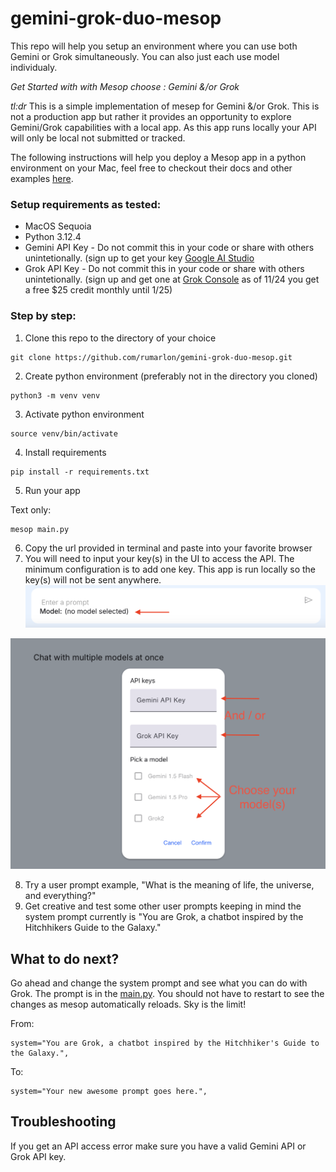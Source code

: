 # gemini-grok-duo-mesop

This repo will help you setup an environment where you can use both Gemini or Grok simultaneously. You can also just each use model individualy.

_Get Started with with Mesop choose : Gemini &/or Grok_

*tl:dr* This is a simple implementation of mesep for Gemini &/or Grok. This is not a production app but rather it provides an opportunity to explore Gemini/Grok capabilities with a local app.  As this app runs locally your API will only be local not submitted or tracked.

The following instructions will help you deploy a Mesop app in a python environment on your Mac, feel free to checkout their docs and other examples [here](https://google.github.io/mesop/).

### Setup requirements as tested:

* MacOS Sequoia 
* Python 3.12.4
* Gemini API Key - Do not commit this in your code or share with others unintetionally. (sign up to get your key [Google AI Studio](https://aistudio.google.com/)
* Grok API Key - Do not commit this in your code or share with others unintetionally. (sign up and get one at [Grok Console](https://console.x.ai/) as of 11/24 you get a free $25 credit monthly until 1/25)

### Step by step:

1) Clone this repo to the directory of your choice
```
git clone https://github.com/rumarlon/gemini-grok-duo-mesop.git
```
2) Create python environment (preferably not in the directory you cloned)
```
python3 -m venv venv
```
3) Activate python environment
```
source venv/bin/activate
```
4) Install requirements
```
pip install -r requirements.txt
```
5) Run your app
   
Text only:
```
mesop main.py
```
6) Copy the url provided in terminal and paste into your favorite browser
7) You will need to input your key(s) in the UI to access the API. The minimum configuration is to add one key. This app is run locally so the key(s) will not be sent anywhere.
![image](https://github.com/rumarlon/gemini-grok-duo-mesop/blob/master/images/mesop_api_01.png)

![image](https://github.com/rumarlon/gemini-grok-duo-mesop/blob/master/images/mesop_api_02.png)


8) Try a user prompt example, "What is the meaning of life, the universe, and everything?"
9) Get creative and test some other user prompts keeping in mind the system prompt currently is "You are Grok, a chatbot inspired by the Hitchhikers Guide to the Galaxy."

## What to do next?

Go ahead and change the system prompt and see what you can do with Grok. The prompt is in the [main.py](https://github.com/rumarlon/gemini-grok-duo-mesop/blob/master/gemini.py). You should not have to restart to see the changes as mesop automatically reloads. Sky is the limit!

From:
```
system="You are Grok, a chatbot inspired by the Hitchhiker's Guide to the Galaxy.",
```
To:
```
system="Your new awesome prompt goes here.",
```

## Troubleshooting

If you get an API access error make sure you have a valid Gemini API or Grok API key. 
